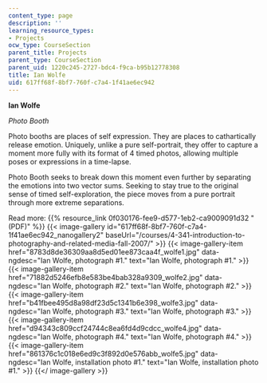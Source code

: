```yaml
---
content_type: page
description: ''
learning_resource_types:
- Projects
ocw_type: CourseSection
parent_title: Projects
parent_type: CourseSection
parent_uid: 1220c245-2727-bdc4-f9ca-b95b12778308
title: Ian Wolfe
uid: 617ff68f-8bf7-760f-c7a4-1f41ae6ec942
---
```


**Ian Wolfe**

_Photo Booth_

Photo booths are places of self expression. They are places to cathartically release emotion. Uniquely, unlike a pure self-portrait, they offer to capture a moment more fully with its format of 4 timed photos, allowing multiple poses or expressions in a time-lapse.

Photo Booth seeks to break down this moment even further by separating the emotions into two vector sums. Seeking to stay true to the original sense of timed self-exploration, the piece moves from a pure portrait through more extreme separations.

Read more: {{% resource_link 0f030176-fee9-d577-1eb2-ca9009091d32 "(PDF)" %}}
{{< image-gallery id="617ff68f-8bf7-760f-c7a4-1f41ae6ec942_nanogallery2" baseUrl="/courses/4-341-introduction-to-photography-and-related-media-fall-2007/" >}}
{{< image-gallery-item href="8783d8de36309aa8d5ed01ee873caa4f_wolfe1.jpg" data-ngdesc="Ian Wolfe, photograph #1." text="Ian Wolfe, photograph #1." >}}
{{< image-gallery-item href="71882d5246efb8e583be4bab328a9309_wolfe2.jpg" data-ngdesc="Ian Wolfe, photograph #2." text="Ian Wolfe, photograph #2." >}}
{{< image-gallery-item href="b41fbee495d8a98df23d5c1341b6e398_wolfe3.jpg" data-ngdesc="Ian Wolfe, photograph #3." text="Ian Wolfe, photograph #3." >}}
{{< image-gallery-item href="d94343c809ccf24744c8ea6fd4d9cdcc_wolfe4.jpg" data-ngdesc="Ian Wolfe, photograph #4." text="Ian Wolfe, photograph #4." >}}
{{< image-gallery-item href="861376c1c018e6ed9c3f892d0e576abb_wolfe5.jpg" data-ngdesc="Ian Wolfe, installation photo #1." text="Ian Wolfe, installation photo #1." >}}
{{</ image-gallery >}}